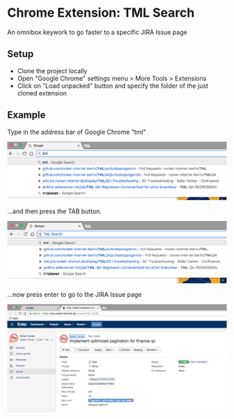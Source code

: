 # Chrome Extension: TML Search
An omnibox keywork to go faster to a specific JIRA Issue page

## Setup
* Clone the project locally
* Open "Google Chrome" settings menu > More Tools > Extensions
* Click on "Load unpacked" button and specify the folder of the just cloned extension

## Example
Type in the address bar of Google Chrome "tml"

![Step 1](assets/images/step_1.png)

...and then press the TAB button.

![Step 2](assets/images/step_2.png)

...now press enter to go to the JIRA Issue page

![Step 3](assets/images/step_3.png)